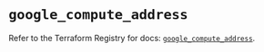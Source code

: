 # `google_compute_address`

Refer to the Terraform Registry for docs: [`google_compute_address`](https://registry.terraform.io/providers/hashicorp/google/6.31.0/docs/resources/compute_address).
